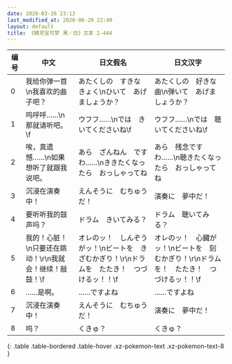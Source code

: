 ```yaml
---
date: 2020-03-26 23:13
last_modified_at: 2020-06-20 22:40
layout: default
title: 《精灵宝可梦 黑／白》文本 2-444
---
```

| 编号 | 中文 | 日文假名 | 日文汉字 |
| ---- | ---- | ---- | --- |
| 0 | 我给你弹一首\n我喜欢的曲子吧？ | あたくしの　すきな　きょく\nひいて　あげましょうか？ | あたくしの　好きな曲\n弾いて　あげましょうか？ |
| 1 | 呜呼呼……\n那就请听吧。\f | ウフフ……\nでは　きいてくださいね\f | ウフフ……\nでは　聴いてくださいね\f |
| 2 | 唉，真遗憾……\n如果想听了就跟我说吧。 | あら　ざんねん　ですわ……\nききたくなったら　おっしゃってね | あら　残念ですわ……\n聴きたくなったら　おっしゃってね |
| 3 | 沉浸在演奏中！ | えんそうに　むちゅうだ！ | 演奏に　夢中だ！ |
| 4 | 要听听我的鼓声吗？ | ドラム　きいてみる？ | ドラム　聴いてみる？ |
| 5 | 我的！心脏！\n只要还在跳动！\r\n我就会！继续！敲鼓！\f | オレのッ！　しんぞうがッ！\nビートを　きざむかぎり！\r\nドラムを　たたき！　つづけるッ！！\f | オレのッ！　心臓がッ！\nビートを　刻むかぎり！\r\nドラムを！　たたき！　つづけるッ！！\f |
| 6 | ……是啊。 | ……ですよね | ……ですよね |
| 7 | 沉浸在演奏中！ | えんそうに　むちゅうだ！ | 演奏に　夢中だ！ |
| 8 | 呜？ | くきゅ？ | くきゅ？ |
{: .table .table-bordered .table-hover .xz-pokemon-text .xz-pokemon-text-8 }